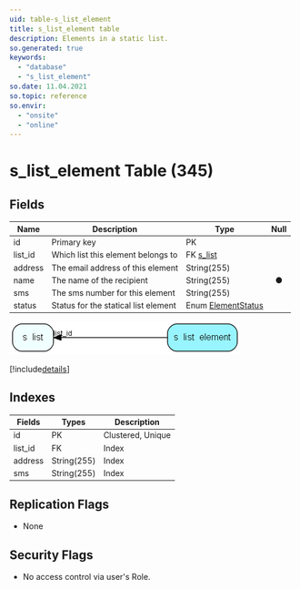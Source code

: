 ```yaml
---
uid: table-s_list_element
title: s_list_element table
description: Elements in a static list.
so.generated: true
keywords:
  - "database"
  - "s_list_element"
so.date: 11.04.2021
so.topic: reference
so.envir:
  - "onsite"
  - "online"
---
```


# s\_list\_element Table (345)

## Fields

| Name | Description | Type | Null |
|------|-------------|------|:----:|
|id|Primary key|PK| |
|list\_id|Which list this element belongs to|FK [s_list](s-list.md)| |
|address|The email address of this element|String(255)| |
|name|The name of the recipient|String(255)|&#x25CF;|
|sms|The sms number for this element|String(255)| |
|status|Status for the statical list element|Enum [ElementStatus](enums/elementstatus.md)| |


![s_list_element table relationship diagram](./media/s_list_element.png)

[!include[details](./includes/s-list-element.md)]

## Indexes

| Fields | Types | Description |
|--------|-------|-------------|
|id |PK |Clustered, Unique |
|list\_id |FK |Index |
|address |String(255) |Index |
|sms |String(255) |Index |

## Replication Flags

* None

## Security Flags

* No access control via user's Role.

